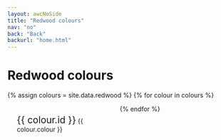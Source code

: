 ```yaml
---
layout: awcNoSide
title: "Redwood colours"
nav: "no"
back: "Back"
backurl: "home.html"
---
```


<h1>Redwood colours</h1>

{% assign colours = site.data.redwood %}
{% for colour in colours %}

<div style="width: 15em; height: 3em; padding: 0.5em; margin: 1em; background: {{colour.colour}}; float: left">
  <span style="font-size: 150%">{{ colour.id }}</span>
  {{ colour.colour }}
</div>

{% endfor %}
